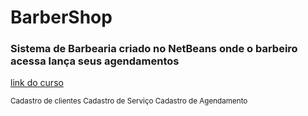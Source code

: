 # BarberShop
### Sistema de Barbearia criado no NetBeans onde o barbeiro acessa lança seus agendamentos
 [link do curso](https://www.youtube.com/watch?v=UtxTG1_AiXk&list=PLJIP7GdByOyuBKB--fIO2DoQaPVXm9lCw)  

 <sup>Cadastro de clientes </sup> 
 <sup> Cadastro de Serviço </sup>
 <sup> Cadastro de Agendamento</sup>

